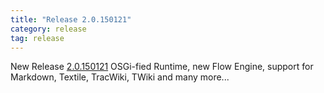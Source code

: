 ```yaml
---
title: "Release 2.0.150121"
category: release
tag: release
---
```


New Release
[2.0.150121](https://github.com/SAP/cloud-dirigible/releases/tag/2.0.150121)
OSGi-fied Runtime, new Flow Engine, support for Markdown, Textile, TracWiki, TWiki and many more...
